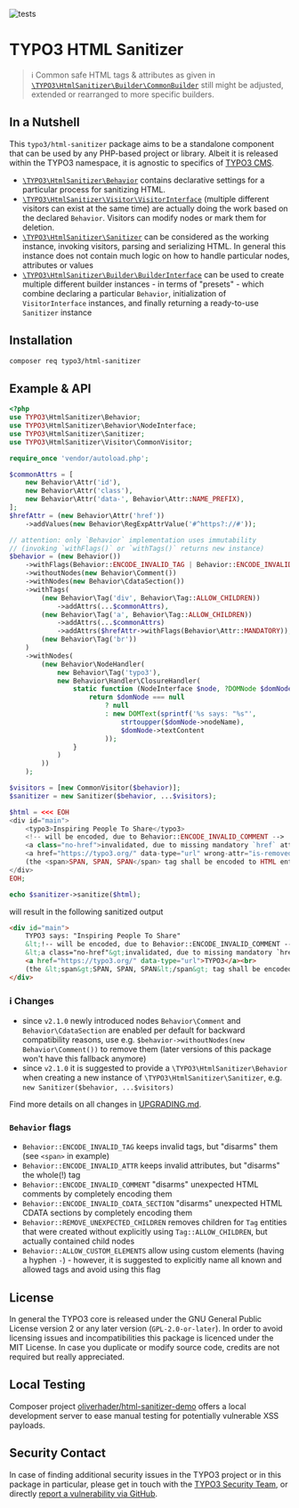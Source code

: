 ![tests](https://github.com/TYPO3/html-sanitizer/actions/workflows/tests.yml/badge.svg)

# TYPO3 HTML Sanitizer

> :information_source: Common safe HTML tags & attributes as given in
> [`\TYPO3\HtmlSanitizer\Builder\CommonBuilder`](src/Builder/CommonBuilder.php)
> still might be adjusted, extended or rearranged to more specific builders.

## In a Nutshell

This `typo3/html-sanitizer` package aims to be a standalone component that can be used by any PHP-based
project or library. Albeit it is released within the TYPO3 namespace, it is agnostic to specifics of
[TYPO3 CMS](https://github.com/typo3/typo3).

+ [`\TYPO3\HtmlSanitizer\Behavior`](src/Behavior.php) contains declarative settings for
  a particular process for sanitizing HTML.
+ [`\TYPO3\HtmlSanitizer\Visitor\VisitorInterface`](src/Visitor/VisitorInterface.php)
  (multiple different visitors can exist at the same time) are actually doing the work
  based on the declared `Behavior`. Visitors can modify nodes or mark them for deletion.
+ [`\TYPO3\HtmlSanitizer\Sanitizer`](src/Sanitizer.php) can be considered as the working
  instance, invoking visitors, parsing and serializing HTML. In general this instance does
  not contain much logic on how to handle particular nodes, attributes or values
+ [`\TYPO3\HtmlSanitizer\Builder\BuilderInterface`](src/Builder/BuilderInterface.php) can
  be used to create multiple different builder instances - in terms of "presets" - which
  combine declaring a particular `Behavior`, initialization of `VisitorInterface` instances,
  and finally returning a ready-to-use `Sanitizer` instance

## Installation

```bash
composer req typo3/html-sanitizer
```

## Example & API

```php
<?php
use TYPO3\HtmlSanitizer\Behavior;
use TYPO3\HtmlSanitizer\Behavior\NodeInterface;
use TYPO3\HtmlSanitizer\Sanitizer;
use TYPO3\HtmlSanitizer\Visitor\CommonVisitor;

require_once 'vendor/autoload.php';

$commonAttrs = [
    new Behavior\Attr('id'),
    new Behavior\Attr('class'),
    new Behavior\Attr('data-', Behavior\Attr::NAME_PREFIX),
];
$hrefAttr = (new Behavior\Attr('href'))
    ->addValues(new Behavior\RegExpAttrValue('#^https?://#'));

// attention: only `Behavior` implementation uses immutability
// (invoking `withFlags()` or `withTags()` returns new instance)
$behavior = (new Behavior())
    ->withFlags(Behavior::ENCODE_INVALID_TAG | Behavior::ENCODE_INVALID_COMMENT)
    ->withoutNodes(new Behavior\Comment())
    ->withNodes(new Behavior\CdataSection())
    ->withTags(
        (new Behavior\Tag('div', Behavior\Tag::ALLOW_CHILDREN))
            ->addAttrs(...$commonAttrs),
        (new Behavior\Tag('a', Behavior\Tag::ALLOW_CHILDREN))
            ->addAttrs(...$commonAttrs)
            ->addAttrs($hrefAttr->withFlags(Behavior\Attr::MANDATORY)),
        (new Behavior\Tag('br'))
    )
    ->withNodes(
        (new Behavior\NodeHandler(
            new Behavior\Tag('typo3'),
            new Behavior\Handler\ClosureHandler(
                static function (NodeInterface $node, ?DOMNode $domNode): ?DOMNode {
                    return $domNode === null
                        ? null
                        : new DOMText(sprintf('%s says: "%s"',
                            strtoupper($domNode->nodeName),
                            $domNode->textContent
                        ));
                }
            )
        ))
    );

$visitors = [new CommonVisitor($behavior)];
$sanitizer = new Sanitizer($behavior, ...$visitors);

$html = <<< EOH
<div id="main">
    <typo3>Inspiring People To Share</typo3>
    <!-- will be encoded, due to Behavior::ENCODE_INVALID_COMMENT -->
    <a class="no-href">invalidated, due to missing mandatory `href` attr</a>
    <a href="https://typo3.org/" data-type="url" wrong-attr="is-removed">TYPO3</a><br>
    (the <span>SPAN, SPAN, SPAN</span> tag shall be encoded to HTML entities)
</div>
EOH;

echo $sanitizer->sanitize($html);
```

will result in the following sanitized output

```html
<div id="main">
    TYPO3 says: "Inspiring People To Share"
    &lt;!-- will be encoded, due to Behavior::ENCODE_INVALID_COMMENT --&gt;
    &lt;a class="no-href"&gt;invalidated, due to missing mandatory `href` attr&lt;/a&gt;
    <a href="https://typo3.org/" data-type="url">TYPO3</a><br>
    (the &lt;span&gt;SPAN, SPAN, SPAN&lt;/span&gt; tag shall be encoded to HTML entities)
</div>
```

### :information_source: Changes

* since `v2.1.0` newly introduced nodes `Behavior\Comment` and  `Behavior\CdataSection` are enabled per
  default for backward compatibility reasons, use e.g. `$behavior->withoutNodes(new Behavior\Comment())`
  to remove them (later versions of this package won't have this fallback anymore)
* since `v2.1.0` it is suggested to provide a `\TYPO3\HtmlSanitizer\Behavior` when creating a
  new instance of `\TYPO3\HtmlSanitizer\Sanitizer`, e.g. `new Sanitizer($behavior, ...$visitors)`

Find more details on all changes in [UPGRADING.md](UPGRADING.md).

### `Behavior` flags

* `Behavior::ENCODE_INVALID_TAG` keeps invalid tags, but "disarms" them (see `<span>` in example)
* `Behavior::ENCODE_INVALID_ATTR` keeps invalid attributes, but "disarms" the whole(!) tag
* `Behavior::ENCODE_INVALID_COMMENT` "disarms" unexpected HTML comments by completely encoding them
* `Behavior::ENCODE_INVALID_CDATA_SECTION` "disarms" unexpected HTML CDATA sections by completely encoding them
* `Behavior::REMOVE_UNEXPECTED_CHILDREN` removes children for `Tag` entities that were created
  without explicitly using `Tag::ALLOW_CHILDREN`, but actually contained child nodes
* `Behavior::ALLOW_CUSTOM_ELEMENTS` allow using custom elements (having a hyphen `-`) - however,
  it is suggested to explicitly name all known and allowed tags and avoid using this flag

## License

In general the TYPO3 core is released under the GNU General Public License version
2 or any later version (`GPL-2.0-or-later`). In order to avoid licensing issues and
incompatibilities this package is licenced under the MIT License. In case  you
duplicate or modify source code, credits are not required but really appreciated.

## Local Testing

Composer project [oliverhader/html-sanitizer-demo](https://github.com/ohader/html-sanitizer-demo)
offers a local development server to ease manual testing for potentially vulnerable XSS payloads.

## Security Contact

In case of finding additional security issues in the TYPO3 project or in this package in particular,
please get in touch with the [TYPO3 Security Team](mailto:security@typo3.org), or directly
[report a vulnerability via GitHub](https://github.com/TYPO3/html-sanitizer/security/advisories/new).
